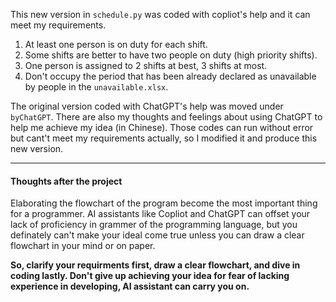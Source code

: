 This new version in `schedule.py` was coded with copliot's help and it can meet my requirements.
1. At least one person is on duty for each shift.
2. Some shifts are better to have two people on duty (high priority shifts).  
3. One person is assigned to 2 shifts at best, 3 shifts at most.  
4. Don't occupy the period that has been already declared as unavailable by people in the `unavailable.xlsx`.

The original version coded with ChatGPT's help was moved under `byChatGPT`. There are also my thoughts and feelings about using ChatGPT to help me achieve my idea (in Chinese). Those codes can run without error but cant't meet my requirements actually, so I modified it and produce this new version.

---
#### Thoughts after the project
Elaborating the flowchart of the program become the most important thing for a programmer. AI assistants like Copliot and ChatGPT can offset your lack of proficiency in grammer of the programming language, but you definately can't make your ideal come true unless you can draw a clear flowchart in your mind or on paper.

**So, clarify your requirments first, draw a clear flowchart, and dive in coding lastly. Don't give up achieving your idea for fear of lacking experience in developing, AI assistant can carry you on.**
